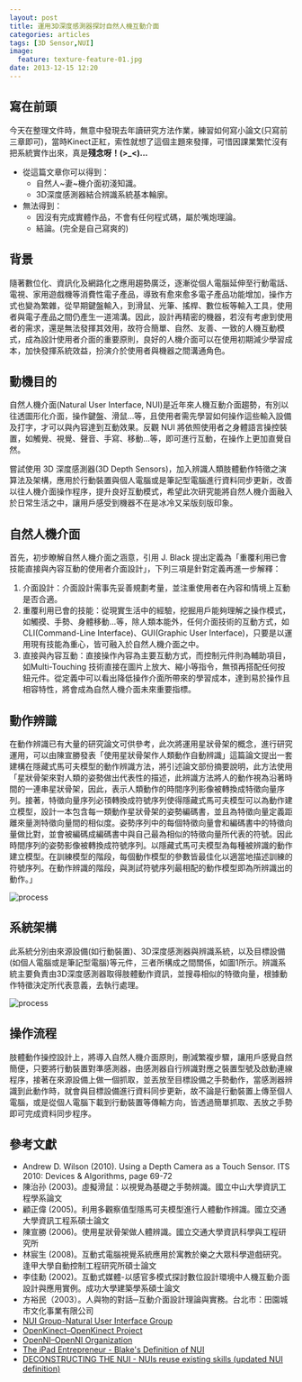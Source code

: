 ```yaml
---
layout: post
title: 運用3D深度感測器探討自然人機互動介面
categories: articles
tags: [3D Sensor,NUI]
image:
  feature: texture-feature-01.jpg
date: 2013-12-15 12:20
---
```

## 寫在前頭

<!-- more -->

今天在整理文件時，無意中發現去年讀研究方法作業，練習如何寫小論文(只寫前三章即可)，當時Kinect正紅，索性就想了這個主題來發揮，可惜因課業繁忙沒有把系統實作出來，真是**殘念呀！(>_<)...**

+ 從這篇文章你可以得到：
    - 自然人~妻~機介面初淺知識。
    - 3D深度感測器結合辨識系統基本輪廓。
+ 無法得到：
    - 因沒有完成實體作品，不會有任何程式碼，屬於嘴炮理論。
    - 結論。(完全是自己寫爽的)

## 背景
隨著數位化、資訊化及網路化之應用趨勢廣泛，逐漸從個人電腦延伸至行動電話、電視、家用遊戲機等消費性電子產品，導致有愈來愈多電子產品功能增加，操作方式也變為繁雜，從早期鍵盤輸入，到滑鼠、光筆、搖桿、數位板等輸入工具，使用者與電子產品之間仍產生一道鴻溝。因此，設計再精密的機器，若沒有考慮到使用者的需求，還是無法發揮其效用，故符合簡單、自然、友善、一致的人機互動模式，成為設計使用者介面的重要原則，良好的人機介面可以在使用初期減少學習成本，加快發揮系統效益，扮演介於使用者與機器之間溝通角色。

## 動機目的
自然人機介面(Natural User Interface, NUI)是近年來人機互動介面趨勢，有別以往透圖形化介面，操作鍵盤、滑鼠…等，且使用者需先學習如何操作這些輸入設備及打字，才可以與內容達到互動效果。反觀 NUI 將依照使用者之身體語言操控裝置，如觸覺、視覺、聲音、手寫、移動…等，即可進行互動，在操作上更加直覺自然。

嘗試使用 3D 深度感測器(3D Depth Sensors)，加入辨識人類肢體動作特徵之演算法及架構，應用於行動裝置與個人電腦或是筆記型電腦進行資料同步更新，改善以往人機介面操作程序，提升良好互動模式，希望此次研究能將自然人機介面融入於日常生活之中，讓用戶感受到機器不在是冰冷又呆版刻版印象。

## 自然人機介面
首先，初步瞭解自然人機介面之涵意，引用 J.  Black 提出定義為「重覆利用已會技能直接與內容互動的使用者介面設計」，下列三項是針對定義再進一步解釋：

1. 介面設計：介面設計需事先妥善規劃考量，並注重使用者在內容和情境上互動是否合適。
2. 重覆利用已會的技能：從現實生活中的經驗，挖掘用戶能夠理解之操作模式，如觸摸、手勢、身體移動…等，除人類本能外，任何介面技術的互動方式，如 CLI(Command-Line Interface)、GUI(Graphic User Interface)，只要是以運用現有技能為重心，皆可融入於自然人機介面之中。
3. 直接與內容互動：直接操作內容為主要互動方式，而控制元件則為輔助項目，如Multi-Touching 技術直接在圖片上放大、縮小等指令，無頇再搭配任何按鈕元件。從定義中可以看出降低操作介面所帶來的學習成本，達到易於操作且相容特性，將會成為自然人機介面未來重要指標。

## 動作辨識
在動作辨識已有大量的研究論文可供參考，此次將運用星狀骨架的概念，進行研究運用，可以由陳宣勝發表「使用星狀骨架作人類動作自動辨識」這篇論文提出一套建構在隱藏式馬可夫模型的動作辨識方法，將引述論文部份摘要說明，此方法使用「星狀骨架來對人類的姿勢做出代表性的描述，此辨識方法將人的動作視為沿著時間的一連串星狀骨架，因此，表示人類動作的時間序列影像被轉換成特徵向量序列。接著，特徵向量序列必頇轉換成符號序列使得隱藏式馬可夫模型可以為動作建立模型，設計一本包含每一類動作星狀骨架的姿勢編碼書，並且為特徵向量定義距離來量測特徵向量間的相似度。姿勢序列中的每個特徵向量會和編碼書中的特徵向量做比對，並會被編碼成編碼書中與自己最為相似的特徵向量所代表的符號。因此時間序列的姿勢影像被轉換成符號序列。以隱藏式馬可夫模型為每種被辨識的動作建立模型。在訓練模型的階段，每個動作模型的參數皆最佳化以適當地描述訓練的符號序列。在動作辨識的階段，與測試符號序列最相配的動作模型即為所辨識出的動作。」

![process](/images/3D_Sensor_NUI/sys_arch.png)

## 系統架構
此系統分別由來源設備(如行動裝置)、3D深度感測器與辨識系統，以及目標設備(如個人電腦或是筆記型電腦)等元件，三者所構成之間關係，如圖1所示。辨識系統主要負責由3D深度感測器取得肢體動作資訊，並搜尋相似的特徵向量，根據動作特徵決定所代表意義，去執行處理。

![process](/images/3D_Sensor_NUI/process.png)

## 操作流程
肢體動作操控設計上，將導入自然人機介面原則，刪減繁複步驟，讓用戶感覺自然簡便，只要將行動裝置對準感測器，由感測器自行辨識對應之裝置型號及啟動連線程序，接著在來源設備上做一個抓取，並丟放至目標設備之手勢動作，當感測器辨識到此動作時，就會與目標設備進行資料同步更新，故不論是行動裝置上傳至個人電腦，或是從個人電腦下載到行動裝置等傳輸方向，皆透過簡單抓取、丟放之手勢即可完成資料同步程序。

## 參考文獻
+ Andrew D. Wilson (2010). Using a Depth Camera as a Touch Sensor. ITS 2010: Devices & Algorithms, page 69-72
+ 陳治孙 (2003)。虛擬滑鼠：以視覺為基礎之手勢辨識。國立中山大學資訊工程學系論文
+ 顧正偉 (2005)。利用多觀察值型隱馬可夫模型進行人體動作辨識。國立交通大學資訊工程系碩士論文
+ 陳宣勝 (2006)。使用星狀骨架做人體辨識。國立交通大學資訊科學與工程研究所
+ 林宸生 (2008)。互動式電腦視覺系統應用於寓教於樂之大眾科學遊戲研究。逢甲大學自動控制工程研究所碩士論文
+ 李佳勳 (2002)。互動式媒體-以感官多模式探討數位設計環境中人機互動介面設計與應用實例。成功大學建築學系碩士論文
+ 方裕民（2003）。人與物的對話─互動介面設計理論與實務。台北市：田園城市文化事業有限公司
+ [NUI Group-Natural User Interface Group](http://www.nuigroup.com/)
+ [OpenKinect–OpenKinect Project](http://openkinect.org/)
+ [OpenNI–OpenNI Organization](http://www.openni.org/)
+ [The iPad Entrepreneur - Blake's Definition of NUI](http://theclevermonkey.blogspot.com/2010/03/blakes-definition-of-nui.html)
+ [DECONSTRUCTING THE NUI - NUIs reuse existing skills (updated NUI definition)](http://nui.joshland.org/2010/04/nuis-reuse-existing-skills.html)